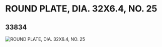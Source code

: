 # ROUND PLATE, DIA. 32X6.4, NO. 25
## 33834
![ROUND PLATE, DIA. 32X6.4, NO. 25](https://lc-www-live-s.legocdn.com/media/bricks/5/2/6191598.jpg)